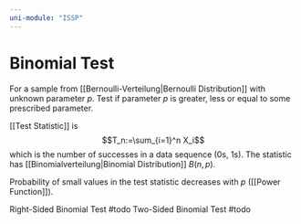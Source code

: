 ```yaml
---
uni-module: "ISSP"
---
```


# Binomial Test

For a sample from [[Bernoulli-Verteilung|Bernoulli Distribution]] with unknown parameter $p$. Test if parameter $p$ is greater, less or equal to some prescribed parameter.

[[Test Statistic]] is
$$T_n:=\sum_{i=1}^n X_i$$
which is the number of successes in a data sequence (0s, 1s). The statistic has [[Binomialverteilung|Binomial Distribution]] $B(n,p)$.

Probability of small values in the test statistic decreases with $p$ ([[Power Function]]).

Right-Sided Binomial Test #todo
Two-Sided Binomial Test #todo
